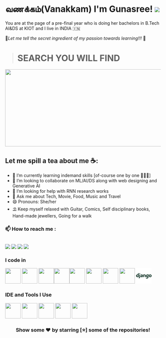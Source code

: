 # வணக்கம்(Vanakkam) I'm Gunasree! <img src="https://github.com/sciencepal/sciencepal/blob/master/assets/Hi.gif" width="29px">


You are at the page of a pre-final year who is doing her bachelors in B.Tech AI&DS at KIOT and I live in INDIA 🇮🇳 


🌸*Let me tell the secret ingredient of my passion towards learning!!!* 🌸

> # **SEARCH YOU WILL FIND**



<img align="centre" width="890" height="250" src="https://media.giphy.com/media/v1.Y2lkPTc5MGI3NjExdzNzNW5yb3loOHFzaHlhemFoM2NzaXprODY4dDAzOTA2eThpeHUxcCZlcD12MV9pbnRlcm5hbF9naWZfYnlfaWQmY3Q9Zw/4rZA5D22301iMgrUNd/giphy.gif">  



## **Let me spill a tea about me** ☕️:
- 🌱 I’m currently learning indemand skills [of-course one by one 👩🏻‍💻]
- 👯 I’m looking to collaborate on ML/AI/DS along with web designing and Generative AI
- 🤔 I’m looking for help with RNN research works
- 💬 Ask me about Tech, Movie, Food, Music and Travel
- 😄 Pronouns: She/her
- ⛱️ Keep myself relaxed with Guitar, Comics, Self disciplinary books, Hand-made jewellers, Going for a walk  
  
### 📫 How to reach me :
<br /> [<img src="https://img.shields.io/badge/LinkedIn-0077B5?style=for-the-badge&logo=linkedin&logoColor=white" />](https://www.linkedin.com/in/gunasree-r-55024224a/) [<img src="https://img.shields.io/badge/GitHub-100000?style=for-the-badge&logo=github&logoColor=white" />](https://github.com/rgunasree) [<img src="https://img.shields.io/badge/Instagram-E4405F?style=for-the-badge&logo=instagram&logoColor=white" />](https://www.instagram.com/gunasree.ravi/) [<img src="https://img.shields.io/badge/Gmail-D14836?style=for-the-badge&logo=gmail&logoColor=white" />](gunasreeer@gmail.com)


### I code in
<img height="50" width="50" src="https://img.icons8.com/color/48/000000/python.png" /> <img height="50" width="50" src="https://img.icons8.com/color/48/000000/html-5.png" /> 
<img height="50" width="50" src="https://img.icons8.com/color/48/000000/javascript.png"/><img height="50" width="50" src="https://img.icons8.com/color/48/000000/tensorflow.png"/><img height="50" width="50" src="https://img.icons8.com/fluent/48/000000/arduino.png"/> <img height="50" width="50" src="https://img.icons8.com/color/48/000000/react-native.png"/> <img height="50" width="50" src="https://img.icons8.com/color/48/000000/google-firebase-console.png"/> <img height="50" width="50" src="https://img.icons8.com/color/48/000000/mysql-logo.png"/> <img height="50" width="50" src="https://raw.githubusercontent.com/github/explore/80688e429a7d4ef2fca1e82350fe8e3517d3494d/topics/django/django.png">


### IDE and Tools I Use
<img height="50" width="50" src="https://img.icons8.com/color/48/000000/visual-studio-code-2019.png"/> <img height="50" width="50" src="https://img.icons8.com/color/48/000000/pycharm.png"/> <img height="50" width="50" src="https://img.icons8.com/dusk/64/000000/anaconda.png"/> <img height="50" width="50" src="https://img.icons8.com/doodle/48/000000/adobe-photoshop.png"/> <img height="50" width="50" src="https://img.icons8.com/color/48/000000/figma--v1.png"/> 




<div align="center">
  
### Show some ❤️ by starring [⭐️] some of the repositories!
</div>
